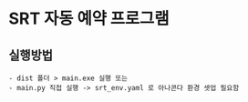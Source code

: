 # SRT 자동 예약 프로그램

## 실행방법
    - dist 폴더 > main.exe 실행 또는
    - main.py 직접 실행 -> srt_env.yaml 로 아나콘다 환경 셋업 필요함
    

